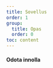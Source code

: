 ```yaml
---
title: Sovellus
order: 1
group: 
  title: Opas
  order: 0
toc: content
---
```


#### Odota innolla


